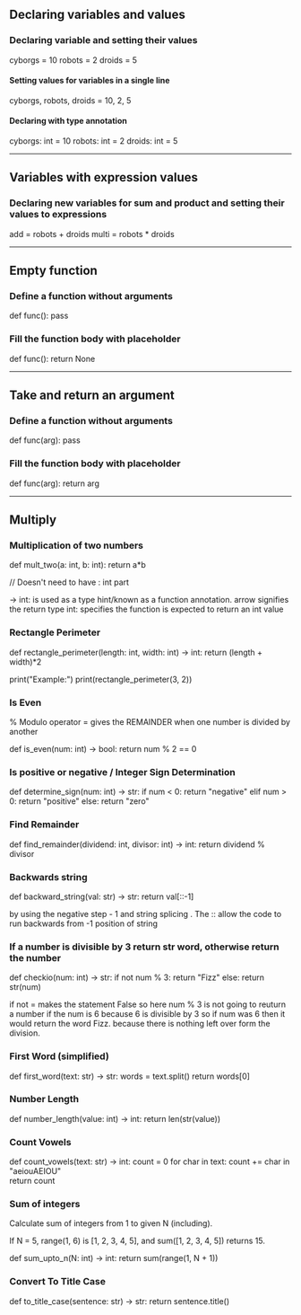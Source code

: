 ## Declaring variables and values

### Declaring variable and setting their values
cyborgs = 10
robots = 2
droids = 5

#### Setting values for variables in a single line
cyborgs, robots, droids = 10, 2, 5

#### Declaring with type annotation
cyborgs: int = 10
robots: int = 2
droids: int = 5

<hr>

## Variables with expression values

### Declaring new variables for sum and product and setting their values to expressions
add = robots + droids
multi = robots * droids

<hr>

## Empty function

### Define a function without arguments
def func():
    pass
### Fill the function body with placeholder
def func():
    return None

<hr>

## Take and return an argument

### Define a function without arguments
def func(arg):
    pass
### Fill the function body with placeholder
def func(arg):
    return arg

<hr>

## Multiply 

### Multiplication of two numbers
def mult_two(a: int, b: int):
    return a*b

// Doesn't need to have : int part

 -> int: is used as a type hint/known as a function annotation.
 arrow signifies the return type
 int: specifies the function is expected to return an int value

 ### Rectangle Perimeter

 def rectangle_perimeter(length: int, width: int) -> int:
    return (length + width)*2

print("Example:")
print(rectangle_perimeter(3, 2))

### Is Even
% Modulo operator = gives the REMAINDER when one number is divided by another


def is_even(num: int) -> bool:
    return num % 2 == 0

### Is positive or negative / Integer Sign Determination

def determine_sign(num: int) -> str:
    if num < 0: return "negative"
    elif num > 0: return "positive"
    else: return "zero"

### Find Remainder

def find_remainder(dividend: int, divisor: int) -> int:
    return dividend % divisor

### Backwards string

def backward_string(val: str) -> str:
    return val[::-1]

by using the negative step - 1 and string splicing . The :: allow the code to run backwards from -1 position of string

### If a number is divisible by 3 return str word, otherwise return the number
def checkio(num: int) -> str:
    if not num % 3: return "Fizz"
    else: return str(num)

if not = makes the statement False so here num % 3 is not going to reuturn a number if the num is 6 because 6 is divisible by 3 so if num was 6 then it would return the word Fizz. because there is nothing left over form the division.

### First Word (simplified)
def first_word(text: str) -> str:
    words = text.split()
    return words[0]

### Number Length
def number_length(value: int) -> int:
    return len(str(value))

### Count Vowels
def count_vowels(text: str) -> int:
    count = 0
    for char in text:
        count += char in "aeiouAEIOU"  
    return count

### Sum of integers
Calculate sum of integers from 1 to given N (including).

If N = 5, range(1, 6) is [1, 2, 3, 4, 5], and sum([1, 2, 3, 4, 5]) returns 15.

def sum_upto_n(N: int) -> int:
    return sum(range(1, N + 1))

### Convert To Title Case

def to_title_case(sentence: str) -> str:
    return sentence.title()

